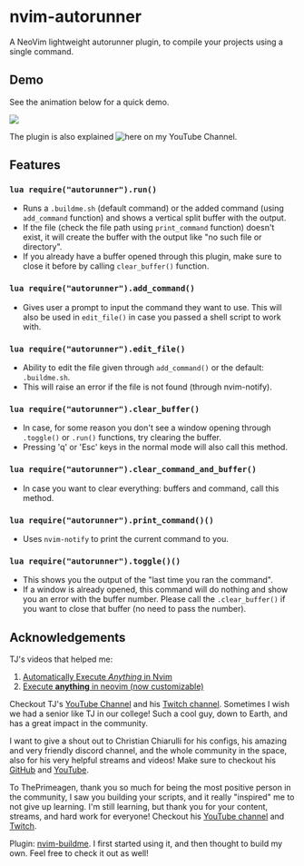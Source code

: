 # nvim-autorunner

A NeoVim lightweight autorunner plugin, to compile your projects using a single command.

## Demo

See the animation below for a quick demo.

<img src="readme/AutoRunner.gif"/>

The plugin is also explained ![here on my YouTube Channel](https://youtu.be/1tR_mrQXhJg).

## Features

### `lua require("autorunner").run()`

- Runs a `.buildme.sh` (default command) or the added command (using `add_command` function) and shows a vertical split buffer with the output.
- If the file (check the file path using `print_command` function) doesn't exist, it will create the buffer with the output like "no such file or directory".
- If you already have a buffer opened through this plugin, make sure to close it before by calling `clear_buffer()` function.

### `lua require("autorunner").add_command()`

- Gives user a prompt to input the command they want to use. This will also be used in `edit_file()` in case you passed a shell script to work with.

### `lua require("autorunner").edit_file()`

- Ability to edit the file given through `add_command()` or the default: `.buildme.sh`.
- This will raise an error if the file is not found (through nvim-notify).

### `lua require("autorunner").clear_buffer()`

- In case, for some reason you don't see a window opening through `.toggle()` or `.run()` functions, try clearing the buffer.
- Pressing 'q' or 'Esc' keys in the normal mode will also call this method.

### `lua require("autorunner").clear_command_and_buffer()`

- In case you want to clear everything: buffers and command, call this method.

### `lua require("autorunner").print_command()()`

- Uses `nvim-notify` to print the current command to you.

### `lua require("autorunner").toggle()()`

- This shows you the output of the "last time you ran the command".
- If a window is already opened, this command will do nothing and show you an error with the buffer number. Please call the `.clear_buffer()` if you want to close that buffer (no need to pass the number).

## Acknowledgements

TJ's videos that helped me: 

1. [Automatically Execute *Anything* in Nvim](https://www.youtube.com/watch?v=9gUatBHuXE0)
2. [Execute **anything** in neovim (now customizable)](https://www.youtube.com/watch?v=HlfjpstqXwE)

Checkout TJ's [YouTube Channel](https://www.youtube.com/c/TJDeVries) and his [Twitch channel](https://www.twitch.tv/teej_dv). Sometimes I wish we had a senior like TJ in our college! Such a cool guy, down to Earth, and has a great impact in the community.

I want to give a shout out to Christian Chiarulli for his configs, his amazing and very friendly discord channel, and the whole community in the space, also for his very helpful streams and videos! Make sure to checkout his [GitHub](https://github.com/ChristianChiarulli) and [YouTube](https://www.youtube.com/channel/UCS97tchJDq17Qms3cux8wcA).

To ThePrimeagen, thank you so much for being the most positive person in the community, I saw you building your scripts, and it really "inspired" me to not give up learning. I'm still learning, but thank you for your content, streams, and hard work for everyone! Checkout his [YouTube channel](https://www.youtube.com/c/ThePrimeagen) and [Twitch](https://www.twitch.tv/ThePrimeagen).

Plugin: [nvim-buildme](https://github.com/ojroques/nvim-buildme/). I first started using it, and then thought to build my own. Feel free to check it out as well!
